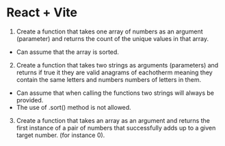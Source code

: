 # React + Vite
1. Create a function that takes one array of numbers as an argument (parameter) and returns the count of the unique values in that array.
  - Can assume that the array is sorted.
2. Create a function that takes two strings as arguments (parameters) and returns if true it they are valid anagrams of eachotherm meaning they contain the same letters and numbers numbers of letters in them.
  - Can assume that when calling the functions two strings will always be provided.
  - The use of .sort() method is not allowed.
3. Create a function that takes an array as an argument and returns the first instance of a pair of numbers that successfully adds up to a given target number. (for instance 0).